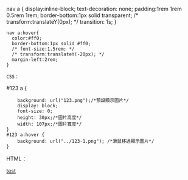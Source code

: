  nav a {
      display:inline-block;
      text-decoration: none;
      padding:1rem 1rem 0.5rem 1rem;
      border-bottom:1px solid transparent;
      /* transform:translateY(0px); */
      transition: 1s;
    }

    nav a:hover{
      color:#ff0;
      border-bottom:1px solid #ff0;
      /* font-size:1.5rem; */
      /* transform:translateY(-20px); */
      margin-left:2rem;
    }

    CSS：

#123 a {

        background: url("123.png");/*預設顯示圖片*/
        display: block;
        font-size: 0; 
        height: 30px;/*圖片高度*/
        width: 107px;/*圖片寬度*/
    }
    #123 a:hover {
        background: url("../123-1.png"); /*滑鼠移過顯示圖片*/
    }

HTML：


<div id="123"><a href="#">test</a></div>